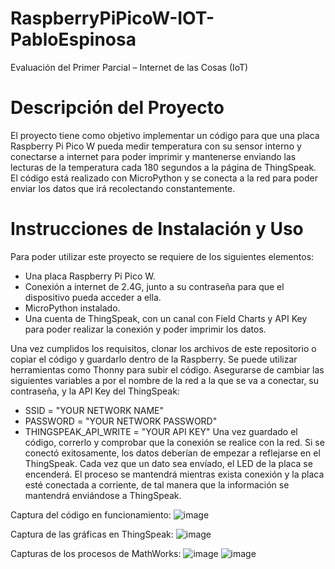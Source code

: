 # RaspberryPiPicoW-IOT-PabloEspinosa
Evaluación del Primer Parcial – Internet de las Cosas (IoT)

# Descripción del Proyecto
El proyecto tiene como objetivo implementar un código para que una placa Raspberry Pi Pico W pueda medir temperatura con su sensor interno y conectarse a internet para poder imprimir y mantenerse enviando las lecturas de la temperatura cada 180 segundos a la página de ThingSpeak. El código está realizado con MicroPython y se conecta a la red para poder enviar los datos que irá recolectando constantemente.

# Instrucciones de Instalación y Uso

Para poder utilizar este proyecto se requiere de los siguientes elementos:
* Una placa Raspberry Pi Pico W.
* Conexión a internet de 2.4G, junto a su contraseña para que el dispositivo pueda acceder a ella.
* MicroPython instalado.
* Una cuenta de ThingSpeak, con un canal con Field Charts y API Key para poder realizar la conexión y poder imprimir los datos.

Una vez cumplidos los requisitos, clonar los archivos de este repositorio o copiar el código y guardarlo dentro de la Raspberry. Se puede utilizar herramientas como Thonny para subir el código.
Asegurarse de cambiar las siguientes variables a por el nombre de la red a la que se va a conectar, su contraseña, y la API Key del ThingSpeak:
- SSID = "YOUR NETWORK NAME"
- PASSWORD = "YOUR NETWORK PASSWORD"
- THINGSPEAK_API_WRITE = "YOUR API KEY"
Una vez guardado el código, correrlo y comprobar que la conexión se realice con la red. Si se conectó exitosamente, los datos deberían de empezar a reflejarse en el ThingSpeak.
Cada vez que un dato sea envíado, el LED de la placa se encenderá. El proceso se mantendrá mientras exista conexión y la placa esté conectada a corriente, de tal manera que la información se mantendrá enviándose a ThingSpeak.

Captura del código en funcionamiento:
![image](https://github.com/user-attachments/assets/68f5ac03-e3ff-4c28-a263-68aa62df4cee)

Captura de las gráficas en ThingSpeak:
![image](https://github.com/user-attachments/assets/a428b17f-c3b5-4b58-9ba9-9802e8a25ab7)

Capturas de los procesos de MathWorks:
![image](https://github.com/user-attachments/assets/463add3f-62b5-495c-9aaf-e7509d46ab95)
![image](https://github.com/user-attachments/assets/da66b413-0988-4e07-b594-77ff47ccbed8)
